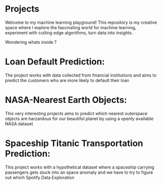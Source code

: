 # Projects

Welcome to my machine learning playground!
This repository is my creative space where I explore the fascinating world for machine learning, experiment with cutting edge algorithms, turn data into insights.

Wondering whats inside ?

# Loan Default Prediction:
The project works with data collected from financial institutions and aims to predict the customers who are more likely to default their loan

# NASA-Nearest Earth Objects:
This very interesting projects aims to predict which nearest outerspace objects are harzardous for our beautiful planet by using a openly available NASA dataset

# Spaceship Titanic Transportation Prediction:
This project works with a hypothetical dataset where a spaceship carrying passengers gets stuck into an space anomaly and we have to try to figure out which
Spotify Data Exploration
